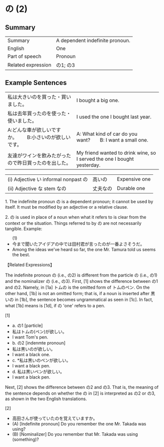 # の (2)

## Summary

<table><tr>   <td>Summary</td>   <td>A dependent indefinite pronoun.</td></tr><tr>   <td>English</td>   <td>One</td></tr><tr>   <td>Part of speech</td>   <td>Pronoun</td></tr><tr>   <td>Related expression</td>   <td>の1; の3</td></tr></table>

## Example Sentences

<table><tr>   <td>私は大きいのを買った・買いました。</td>   <td>I bought a big one.</td></tr><tr>   <td>私は去年買ったのを使った・使いました。</td>   <td>I used the one I bought last year.</td></tr><tr>   <td>A:どんな車が欲しいですか。  B:小さいのが欲しいです。</td>   <td>A: What kind of car do you want?&emsp;&emsp;B: I want a small one.</td></tr><tr>   <td>友達がワインを飲みたがったので昨日買ったのを出した。</td>   <td>My friend wanted to drink wine, so I served the one I bought yesterday.</td></tr></table>

<table class="table"> <tbody><tr class="tr head"> <td class="td"><span class="numbers">(i)</span> <span> <span class="bold">Adjective い informal    nonpast の</span></span></td> <td class="td"><span>高い<span class="concept">の</span></span> </td> <td class="td"><span>Expensive    one</span></td> </tr> <tr class="tr head"> <td class="td"><span class="numbers">(ii)</span> <span> <span class="bold">Adjective な stem なの</span></span></td> <td class="td"><span>丈夫<span class="concept">なの</span></span> </td> <td class="td"><span>Durable    one</span></td> </tr></tbody></table>

<p>1. The indefinite pronoun <span class="cloze">の</span> is a dependent pronoun; it cannot be used by itself. It must be modified by an adjective or a relative clause.</p>  <p>2. <span class="cloze">の</span> is used in place of a noun when what it refers to is clear from the context or the situation. Things referred to by <span class="cloze">の</span> are not necessarily tangible. Example:</p>  <ul>(1) <li>今まで聞いたアイデアの中では田村君が言った<span class="cloze">の</span>が一番よさそうだ。</li> <li>Among the ideas we've heard so far, the one Mr. Tamura told us seems the best.</li> </ul>  <p>【Related Expressions】</p>  <p>The indefinite pronoun <span class="cloze">の</span> (i.e., <span class="cloze">の</span>2) is different from the particle の (i.e., の1) and the nominalizer の (i.e., の3). First, [1] shows the difference between の1 and <span class="cloze">の</span>2. Namely, in [1a] トム<span class="cloze">の</span> is the omitted form of トムのペン. On the other hand, [1b] is not an omitted form; that is, if a noun is inserted after 黒い<span class="cloze">の</span> in [1b], the sentence becomes ungrammatical as seen in [1c]. In fact, what [1b] means is [1d], if <span class="cloze">の</span> 'one' refers to a pen.</p>    <p>[1]</p>  <ul> <li>a. の1 [particle]</li> <li>私はトムの(ペン)が欲しい。</li> <li>I want Tom's pen.</li> <div class="divide"></div> <li>b. <span class="cloze">の</span>2 [indenmte pronoun]</li> <li>私は黒い<span class="cloze">の</span>が欲しい。</li> <li>I want a black one.</li> <div class="divide"></div> <li>c. *私は黒い<span class="cloze">の</span>ペンが欲しい。</li> <li>I want a black pen.</li> <div class="divide"></div> <li>d. 私は黒いペンが欲しい。</li> <li>I want a black pen.</li> </ul>  <p>Next, [2] shows the difference between <span class="cloze">の</span>2 and の3. That is, the meaning of the sentence depends on whether the <span class="cloze">の</span> in [2] is interpreted as <span class="cloze">の</span>2 or の3, as shown in the two English translations.</p>  <p>[2]</p>  <ul> <li>高田さんが使っていた<span class="cloze">の</span>を覚えていますか。</li> <div class="divide"></div> <li>(A) [Indefinite pronoun] Do you remember the one Mr. Takada was using?</li> <div class="divide"></div> <li>(B) [Nominalizer] Do you remember that Mr. Takada was using (something)?</li> </ul>

